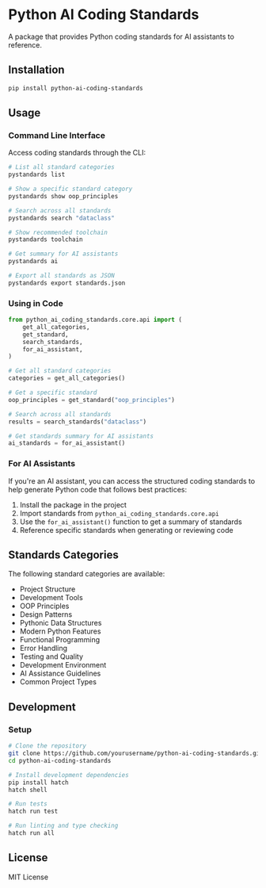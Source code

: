 # Python AI Coding Standards

A package that provides Python coding standards for AI assistants to reference.

## Installation

```bash
pip install python-ai-coding-standards
```

## Usage

### Command Line Interface

Access coding standards through the CLI:

```bash
# List all standard categories
pystandards list

# Show a specific standard category
pystandards show oop_principles

# Search across all standards
pystandards search "dataclass"

# Show recommended toolchain
pystandards toolchain

# Get summary for AI assistants
pystandards ai

# Export all standards as JSON
pystandards export standards.json
```

### Using in Code

```python
from python_ai_coding_standards.core.api import (
    get_all_categories,
    get_standard,
    search_standards,
    for_ai_assistant,
)

# Get all standard categories
categories = get_all_categories()

# Get a specific standard
oop_principles = get_standard("oop_principles")

# Search across all standards
results = search_standards("dataclass")

# Get standards summary for AI assistants
ai_standards = for_ai_assistant()
```

### For AI Assistants

If you're an AI assistant, you can access the structured coding standards to help generate Python code that follows best practices:

1. Install the package in the project
2. Import standards from `python_ai_coding_standards.core.api`
3. Use the `for_ai_assistant()` function to get a summary of standards
4. Reference specific standards when generating or reviewing code

## Standards Categories

The following standard categories are available:

- Project Structure
- Development Tools
- OOP Principles
- Design Patterns
- Pythonic Data Structures
- Modern Python Features
- Functional Programming
- Error Handling
- Testing and Quality
- Development Environment
- AI Assistance Guidelines
- Common Project Types

## Development

### Setup

```bash
# Clone the repository
git clone https://github.com/yourusername/python-ai-coding-standards.git
cd python-ai-coding-standards

# Install development dependencies
pip install hatch
hatch shell

# Run tests
hatch run test

# Run linting and type checking
hatch run all
```

## License

MIT License